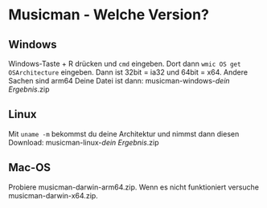 # Musicman - Welche Version?
## Windows
Windows-Taste + R drücken und `cmd` eingeben.
Dort dann `wmic OS get OSArchitecture` eingeben.
Dann ist 32bit = ia32 und 64bit = x64. Andere Sachen sind arm64
Deine Datei ist dann: musicman-windows-*dein Ergebnis*.zip
## Linux
Mit `uname -m` bekommst du deine Architektur und nimmst dann diesen Download: musicman-linux-*dein Ergebnis*.zip
## Mac-OS
Probiere musicman-darwin-arm64.zip. Wenn es nicht funktioniert versuche musicman-darwin-x64.zip.
